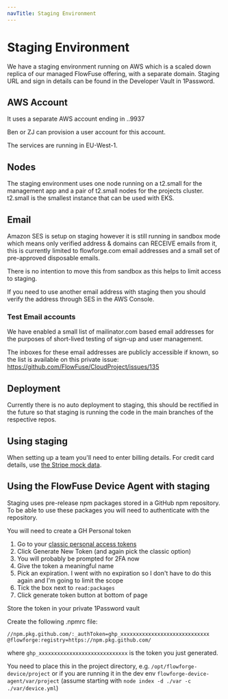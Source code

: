 ```yaml
---
navTitle: Staging Environment
---
```


# Staging Environment

We have a staging environment running on AWS which is a scaled down replica of
our managed FlowFuse offering, with a separate domain. Staging URL and sign in
details can be found in the Developer Vault in 1Password.

## AWS Account

It uses a separate AWS account ending in ..9937

Ben or ZJ can provision a user account for this account.

The services are running in EU-West-1.

## Nodes

The staging environment uses one node running on a t2.small for the management
app and a pair of t2.small nodes for the projects cluster. t2.small is the
smallest instance that can be used with EKS.

## Email

Amazon SES is setup on staging however it is still running in sandbox mode which means only verified address & domains can RECEIVE emails from it, this is currently limited to flowforge.com email addresses and a small set of pre-approved disposable emails.

There is no intention to move this from sandbox as this helps to limit access to staging.

If you need to use another email address with staging then you should verify the address through SES in the AWS Console.

### Test Email accounts

We have enabled a small list of mailinator.com based email addresses for the purposes
of short-lived testing of sign-up and user management.

The inboxes for these email addresses are publicly accessible if known, so the list
is available on this private issue: https://github.com/FlowFuse/CloudProject/issues/135

## Deployment

Currently there is no auto deployment to staging, this should be rectified in the future so that staging is running the code in the main branches  of the respective repos.

## Using staging

When setting up a team you'll need to enter billing details. For credit card
details, use [the Stripe mock data](https://stripe.com/docs/testing#testing-interactively).

## Using the FlowFuse Device Agent with staging

Staging uses pre-release npm packages stored in a GitHub npm repository. To be able to use these packages you will need to authenticate with the repository.

You will need to create a GH Personal token

1. Go to your [classic personal access tokens](https://github.com/settings/tokens)
1. Click Generate New Token (and again pick the classic option)
1. You will probably be prompted for 2FA now
1. Give the token a meaningful name
1. Pick an expiration. I went with no expiration so I don't have to do this again and I'm going to limit the scope
1. Tick the box next to `read:packages`
1. Click generate token button at bottom of page

Store the token in your private 1Password vault

Create the following .npmrc file:

```
//npm.pkg.github.com/:_authToken=ghp_xxxxxxxxxxxxxxxxxxxxxxxxxxxxx
@flowforge:registry=https://npm.pkg.github.com/
```

where `ghp_xxxxxxxxxxxxxxxxxxxxxxxxxxxxx` is the token you just generated.

You need to place this in the project directory, e.g. `/opt/flowforge-device/project` or if you are running it in the dev env `flowforge-device-agent/var/project` (assume starting with `node index -d ./var -c ./var/device.yml`)
